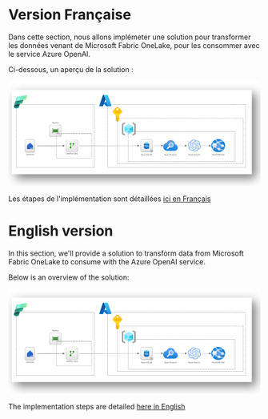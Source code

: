 # Version Française

Dans cette section, nous allons implémeter une solution pour transformer les données venant de Microsoft Fabric OneLake, pour les consommer avec le service Azure OpenAI.

Ci-dessous, un aperçu de la solution :

![Architecture](Pictures/001_ArchitectureGenerale.png)

Les étapes de l'implémentation sont détaillées [ici en Français](/README_Fr.md) 

# English version

In this section, we'll provide a solution to transform data from Microsoft Fabric OneLake to consume with the Azure OpenAI service.

Below is an overview of the solution:

![Architecture](Pictures/001_ArchitectureGenerale.png)

The implementation steps are detailed [here in English](/README_Us.md)